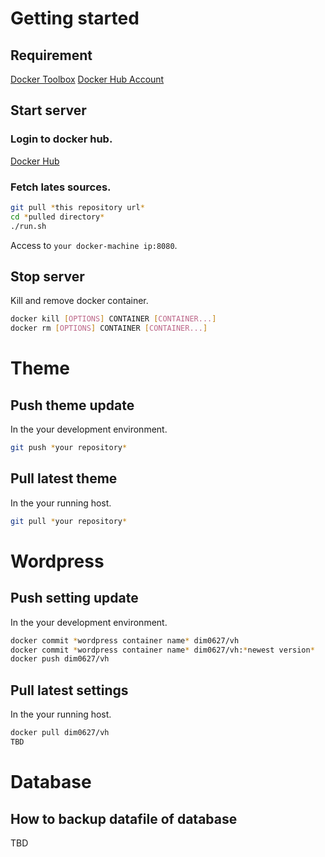 # Getting started
## Requirement

[Docker Toolbox](https://www.docker.com/docker-toolbox)
[Docker Hub Account](https://hub.docker.com/)

## Start server

### Login to docker hub.
[Docker Hub](https://hub.docker.com/)

### Fetch lates sources.

```sh
git pull *this repository url*
cd *pulled directory*
./run.sh
```

Access to `your docker-machine ip:8080`.

## Stop server

Kill and remove docker container.

``` sh
docker kill [OPTIONS] CONTAINER [CONTAINER...]
docker rm [OPTIONS] CONTAINER [CONTAINER...]
```

# Theme
## Push theme update
In the your development environment.

``` sh
git push *your repository*
```

## Pull latest theme
In the your running host.

``` sh
git pull *your repository*
```

# Wordpress
## Push setting update
In the your development environment.

``` sh
docker commit *wordpress container name* dim0627/vh
docker commit *wordpress container name* dim0627/vh:*newest version*
docker push dim0627/vh
```

## Pull latest settings
In the your running host.

``` sh
docker pull dim0627/vh
TBD
```

# Database
## How to backup datafile of database

TBD

